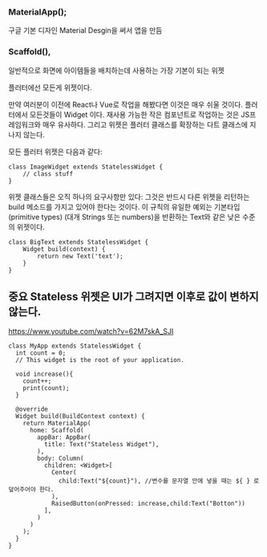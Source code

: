 ### MaterialApp(); 
구글 기본 디자인 Material Desgin을 써서 앱을 만듬

### Scaffold(), 
일반적으로 화면에 아이템들을 배치하는데 사용하는 가장 기본이 되는 위젯


플러터에선 모든게 위젯이다.

만약 여러분이 이전에 React나 Vue로 작업을 해봤다면 이것은 매우 쉬울 것이다. 플러터에서 모든것들이 Widget 이다. 재사용 가능한 작은 컴포넌트로 작업하는 것은 JS프레임워크와 매우 유사하다. 그리고 위젯은 플러터 클래스를 확장하는 다트 클래스에 지나지 않는다.

모든 플러터 위젯은 다음과 같다:


```.{dart}
class ImageWidget extends StatelessWidget {
	// class stuff
}
```

위젯 클래스들은 오직 하나의 요구사항만 있다: 그것은 반드시 다른 위젯을 리턴하는 build 메소드를 가지고 있어야 한다는 것이다. 이 규칙의 유일한 예외는 기본타입(primitive types) (대개 Strings 또는 numbers)을 반환하는 Text와 같은 낮은 수준의 위젯이다.

```.{dart}
class BigText extends StatelessWidget {
	Widget build(context) {
		return new Text('text');
	}
}
```



## 중요 Stateless 위젯은 UI가 그려지면 이후로 값이 변하지 않는다.

https://www.youtube.com/watch?v=62M7skA_SJI


```
class MyApp extends StatelessWidget {
  int count = 0;
  // This widget is the root of your application.

  void increase(){
    count++;
    print(count);
  }

  @override
  Widget build(BuildContext context) {
    return MaterialApp(
      home: Scaffold(
        appBar: AppBar(
          title: Text("Stateless Widget"),
        ),
        body: Column(
          children: <Widget>[
            Center(
              child:Text("${count}"), //변수를 문자열 안에 넣을 때는 ${ } 로 덮어주어야 한다.
            ),
            RaisedButton(onPressed: increase,child:Text("Botton"))
          ],
        )
      )
    );
  }
}
```
